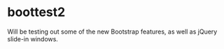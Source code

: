 boottest2
=========

Will be testing out some of the new Bootstrap features, as well as jQuery slide-in windows.